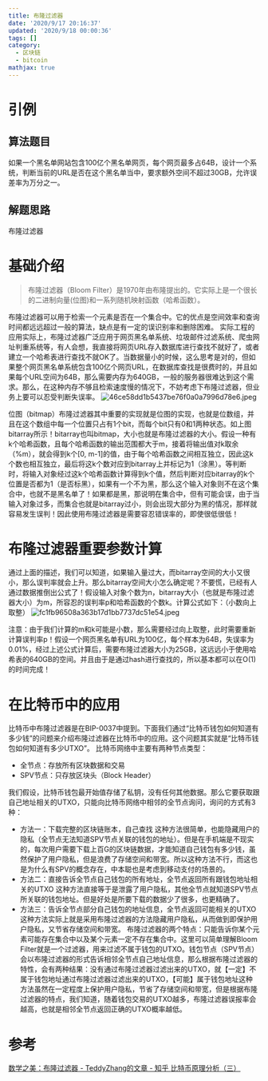 ```yaml
---
title: 布隆过滤器
date: '2020/9/17 20:16:37'
updated: '2020/9/18 00:00:36'
tags: []
category:
  - 区块链
  - bitcoin
mathjax: true
---
```

# 引例
## 算法题目
如果一个黑名单网站包含100亿个黑名单网页，每个网页最多占64B，设计一个系统，判断当前的URL是否在这个黑名单当中，要求额外空间不超过30GB，允许误差率为万分之一。
<!--more-->
## 解题思路
布隆过滤器
# 基础介绍
> 布隆过滤器（Bloom Filter）是1970年由布隆提出的。它实际上是一个很长的二进制向量(位图)和一系列随机映射函数（哈希函数）。

布隆过滤器可以用于检索一个元素是否在一个集合中。它的优点是空间效率和查询时间都远远超过一般的算法，缺点是有一定的误识别率和删除困难。
实际工程的应用实际上，布隆过滤器广泛应用于网页黑名单系统、垃圾邮件过滤系统、爬虫网址判重系统等，有人会想，我直接将网页URL存入数据库进行查找不就好了，或者建立一个哈希表进行查找不就OK了。当数据量小的时候，这么思考是对的，但如果整个网页黑名单系统包含100亿个网页URL，在数据库查找是很费时的，并且如果每个URL空间为64B，那么需要内存为640GB，一般的服务器很难达到这个需求。那么，在这种内存不够且检索速度慢的情况下，不妨考虑下布隆过滤器，但业务上要可以忍受判断失误率。
![46ce58dd1b5437be76f0a0a7996d78e6.jpeg](en-resource://database/3196:1)

位图（bitmap）布隆过滤器其中重要的实现就是位图的实现，也就是位数组，并且在这个数组中每一个位置只占有1个bit，而每个bit只有0和1两种状态。如上图bitarray所示！bitarray也叫bitmap，大小也就是布隆过滤器的大小。假设一种有k个哈希函数，且每个哈希函数的输出范围都大于m，接着将输出值对k取余（%m），就会得到k个[0, m-1]的值，由于每个哈希函数之间相互独立，因此这k个数也相互独立，最后将这k个数对应到bitarray上并标记为1（涂黑）。等判断时，将输入对象经过这k个哈希函数计算得到k个值，然后判断对应bitarray的k个位置是否都为1（是否标黑），如果有一个不为黑，那么这个输入对象则不在这个集合中，也就不是黑名单了！如果都是黑，那说明在集合中，但有可能会误，由于当输入对象过多，而集合也就是bitarray过小，则会出现大部分为黑的情况，那样就容易发生误判！因此使用布隆过滤器是需要容忍错误率的，即使很低很低！
# 布隆过滤器重要参数计算
通过上面的描述，我们可以知道，如果输入量过大，而bitarray空间的大小又很小，那么误判率就会上升。那么bitarray空间大小怎么确定呢？不要慌，已经有人通过数据推倒出公式了！假设输入对象个数为n，bitarray大小（也就是布隆过滤器大小）为m，所容忍的误判率p和哈希函数的个数k。计算公式如下：（小数向上取整）
![fc1fb96508a363b17d1bb7737dc51e54.jpeg](en-resource://database/3198:1)

注意：由于我们计算的m和k可能是小数，那么需要经过向上取整，此时需要重新计算误判率p！假设一个网页黑名单有URL为100亿，每个样本为64B，失误率为0.01%，经过上述公式计算后，需要布隆过滤器大小为25GB，这远远小于使用哈希表的640GB的空间。并且由于是通过hash进行查找的，所以基本都可以在O(1)的时间完成！

# 在比特币中的应用
比特币中布隆过滤器是在BIP-0037中提到。下面我们通过“比特币钱包如何知道有多少钱”的问题来介绍布隆过滤器在比特币中的应用。这个问题其实就是“比特币钱包如何知道有多少UTXO”。
比特币网络中主要有两种节点类型：
* 全节点：存放所有区块数据和交易
* SPV节点：只存放区块头（Block Header）

我们假设，比特币钱包最开始值存储了私钥，没有任何其他数据。那么它要获取跟自己地址相关的UTXO，只能向比特币网络中相邻的全节点询问，询问的方式有3种：
* 方法一：下载完整的区块链账本，自己查找
这种方法很简单，也能隐藏用户的隐私（全节点无法知道SPV节点关联的钱包的地址）。但是在手机端是不现实的，每次用户需要下载上百G的区块链数据，才能知道自己钱包有多少钱，虽然保护了用户隐私，但是浪费了存储空间和带宽。所以这种方法不行，而这也是为什么有SPV的概念存在，中本聪也是考虑到移动支付的场景的。
* 方法二：直接告诉全节点自己钱包的所有地址，全节点返回所有跟钱包地址相关的UTXO
这种方法直接等于是泄露了用户隐私，其他全节点就知道SPV节点所关联的钱包地址。但是好处是所要下载的数据少了很多，也更精确了。
* 方法三：告诉全节点部分自己钱包的地址信息，全节点返回可能相关的UTXO这种方法实际上就是采用布隆过滤器的方法隐藏用户隐私，从而做到即保护用户隐私，又节省存储空间和带宽。
布隆过滤器的两个特点：只能告诉你某个元素可能存在集合中以及某个元素一定不存在集合中。这里可以简单理解Bloom Filter就是一个过滤器，用来过滤不属于钱包的UTXO。钱包节点（SPV节点）会以布隆过滤器的形式告诉相邻全节点自己地址信息，那么根据布隆过滤器的特性，会有两种结果：没有通过布隆过滤器过滤出来的UTXO，就【一定】不属于钱包地址通过布隆过滤器过滤出来的UTXO，【可能】属于钱包地址这种方法虽然在一定程度上保护用户隐私，节省了存储空间和带宽，但是根据布隆过滤器的特点，我们知道，随着钱包交易的UTXO越多，布隆过滤器误报率会越高，也就是相邻全节点返回正确的UTXO概率越低。

# 参考
[数学之美：布隆过滤器 - TeddyZhang的文章 - 知乎 ](https://zhuanlan.zhihu.com/p/72378274)
[比特币原理分析（三）](https://blog.csdn.net/xuanfuhuo4769/article/details/84785007)